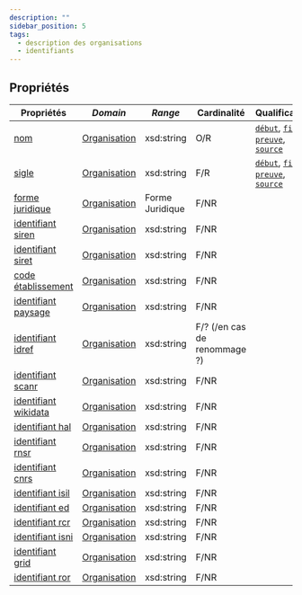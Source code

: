 ```yaml
---
description: ""
sidebar_position: 5
tags:
  - description des organisations
  - identifiants
---
```


## Propriétés

| **Propriétés**                                                            | ***Domain***                                                         | ***Range***     | **Cardinalité**                | **Qualificatifs**                                                                                                                                                                  |
| ------------------------------------------------------------------------- | -------------------------------------------------------------------- | --------------- | ------------------------------ | ---------------------------------------------------------------------------------------------------------------------------------------------------------------------------------- |
| [nom](/Ontologie/Propriétés/nom)                                     | [Organisation](/Ontologie/Classes/Organisation) | xsd:string      | O/R                            | [`début`](/Ontologie/Propriétés/début), [`fin`](/Ontologie/Propriétés/fin), [`preuve`](/Ontologie/Propriétés/preuve), [`source`](/Ontologie/Propriétés/source) |
| [sigle](/Ontologie/Propriétés/sigle)                                 | [Organisation](/Ontologie/Classes/Organisation)    | xsd:string      | F/R                            | [`début`](/Ontologie/Propriétés/début), [`fin`](/Ontologie/Propriétés/fin), [`preuve`](/Ontologie/Propriétés/preuve), [`source`](/Ontologie/Propriétés/source) |
| [forme juridique](/Ontologie/Propriétés/forme%20juridique.md)           | [Organisation](/Ontologie/Classes/Organisation)    | Forme Juridique | F/NR                           |                                                                                                                                                                                    |
| [identifiant siren](/Ontologie/Propriétés/identifiant%20siren.md)       | [Organisation](/Ontologie/Classes/Organisation)    | xsd:string      | F/NR                           |                                                                                                                                                                                    |
| [identifiant siret](/Ontologie/Propriétés/identifiant%20siret.md)       | [Organisation](/Ontologie/Classes/Organisation)    | xsd:string      | F/NR                           |                                                                                                                                                                                    |
| [code établissement](/Ontologie/Propriétés/code%20établissement.md)     | [Organisation](/Ontologie/Classes/Organisation)    | xsd:string      | F/NR                           |                                                                                                                                                                                    |
| [identifiant paysage](/Ontologie/Propriétés/identifiant%20paysage.md)   | [Organisation](/Ontologie/Classes/Organisation)    | xsd:string      | F/NR                           |                                                                                                                                                                                    |
| [identifiant idref](/Ontologie/Propriétés/identifiant%20idref.md)       | [Organisation](/Ontologie/Classes/Organisation)    | xsd:string      | F/? (/en cas de renommage ?) |                                                                                                                                                                                    |
| [identifiant scanr](/Ontologie/Propriétés/identifiant%20scanr.md)       | [Organisation](/Ontologie/Classes/Organisation)    | xsd:string      | F/NR                           |                                                                                                                                                                                    |
| [identifiant wikidata](/Ontologie/Propriétés/identifiant%20wikidata.md) | [Organisation](/Ontologie/Classes/Organisation)    | xsd:string      | F/NR                          |                                                                                                                                                                                    |
| [identifiant hal](/Ontologie/Propriétés/identifiant%20hal.md)           | [Organisation](/Ontologie/Classes/Organisation)    | xsd:string      | F/NR                           |                                                                                                                                                                                    |
| [identifiant rnsr](/Ontologie/Propriétés/identifiant%20rnsr.md)         | [Organisation](/Ontologie/Classes/Organisation)    | xsd:string      | F/NR                           |                                                                                                                                                                                    |
[identifiant cnrs](/Ontologie/Propriétés/identifiant%20cnrs.md) | [Organisation](/Ontologie/Classes/Organisation)    | xsd:string      | F/NR                         |                                                                                                                                                                                    |
| [identifiant isil](/Ontologie/Propriétés/identifiant%20isil.md)           | [Organisation](/Ontologie/Classes/Organisation)    | xsd:string      | F/NR                           |                                                                                                                                                                                    |
| [identifiant ed](/Ontologie/Propriétés/identifiant%20ed.md)         | [Organisation](/Ontologie/Classes/Organisation)    | xsd:string      | F/NR        
[identifiant rcr](/Ontologie/Propriétés/identifiant%20rcr.md) | [Organisation](/Ontologie/Classes/Organisation)    | xsd:string      | F/NR                          |                                                                                                                                                                                    |
| [identifiant isni](/Ontologie/Propriétés/identifiant%20isni.md)           | [Organisation](/Ontologie/Classes/Organisation)    | xsd:string      | F/NR                           |                                                                                                                                                                                    |
| [identifiant grid](/Ontologie/Propriétés/identifiant%20grid.md)         | [Organisation](/Ontologie/Classes/Organisation)    | xsd:string      | F/NR   
| [identifiant ror](/Ontologie/Propriétés/identifiant%20ror.md)         | [Organisation](/Ontologie/Classes/Organisation)    | xsd:string      | F/NR                          

